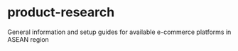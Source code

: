 # product-research
General information and setup guides for available e-commerce platforms in ASEAN region
